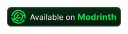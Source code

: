 <div align="center">
    <div>
        <a href="https://modrinth.com/mod/dimensionalores"><img src="https://raw.githubusercontent.com/intergrav/devins-badges/v3/assets/compact/available/modrinth_46h.png" alt="Available on Modrinth"></a>
    </div>
</div>
